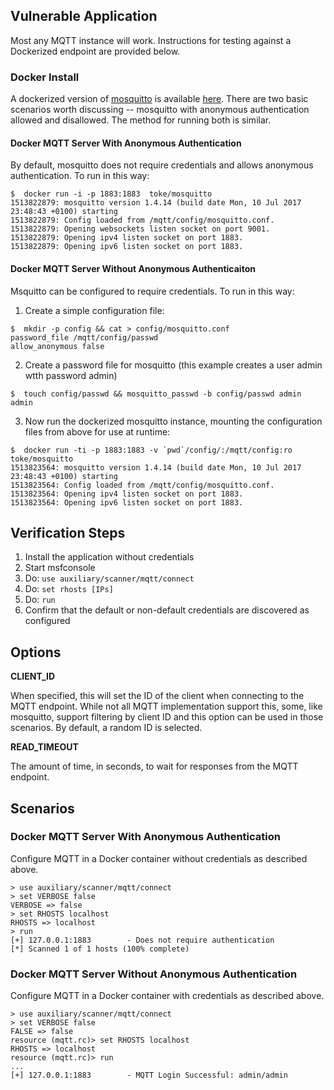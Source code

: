 ## Vulnerable Application

Most any MQTT instance will work.  Instructions for testing against a Dockerized endpoint are provided below.

### Docker Install

A dockerized version of [mosquitto](https://mosquitto.org/) is available
[here](https://github.com/toke/docker-mosquitto).  There are two basic
scenarios worth discussing -- mosquitto with anonymous authentication allowed
and disallowed.  The method for running both is similar.

#### Docker MQTT Server With Anonymous Authentication

By default, mosquitto does not require credentials and allows anonymous authentication.  To run in this way:

```
$  docker run -i -p 1883:1883  toke/mosquitto
1513822879: mosquitto version 1.4.14 (build date Mon, 10 Jul 2017 23:48:43 +0100) starting
1513822879: Config loaded from /mqtt/config/mosquitto.conf.
1513822879: Opening websockets listen socket on port 9001.
1513822879: Opening ipv4 listen socket on port 1883.
1513822879: Opening ipv6 listen socket on port 1883.
```

#### Docker MQTT Server Without Anonymous Authenticaiton

Msquitto can be configured to require credentials.  To run in this way:

  1. Create a simple configuration file:

  ```
  $  mkdir -p config && cat > config/mosquitto.conf
  password_file /mqtt/config/passwd
  allow_anonymous false
  ```

  2. Create a password file for mosquitto (this example creates a user admin wtth password admin)

  ```
  $  touch config/passwd && mosquitto_passwd -b config/passwd admin admin
  ```

  3. Now run the dockerized mosquitto instance, mounting the configuration files from above for use at runtime:

  ```
  $  docker run -ti -p 1883:1883 -v `pwd`/config/:/mqtt/config:ro  toke/mosquitto
  1513823564: mosquitto version 1.4.14 (build date Mon, 10 Jul 2017 23:48:43 +0100) starting
  1513823564: Config loaded from /mqtt/config/mosquitto.conf.
  1513823564: Opening ipv4 listen socket on port 1883.
  1513823564: Opening ipv6 listen socket on port 1883.
  ```

## Verification Steps


  1. Install the application without credentials
  2. Start msfconsole
  3. Do: `use auxiliary/scanner/mqtt/connect`
  4. Do: `set rhosts [IPs]`
  5. Do: `run`
  6. Confirm that the default or non-default credentials are discovered as configured

## Options

  **CLIENT_ID**

  When specified, this will set the ID of the client when connecting to the MQTT endpoint.  While
  not all MQTT implementation support this, some, like mosquitto, support filtering by client ID and
  this option can be used in those scenarios.  By default, a random ID is selected.

  **READ_TIMEOUT**

  The amount of time, in seconds, to wait for responses from the MQTT endpoint.

## Scenarios

### Docker MQTT Server With Anonymous Authentication

Configure MQTT in a Docker container without credentials as described above.

```
> use auxiliary/scanner/mqtt/connect
> set VERBOSE false
VERBOSE => false
> set RHOSTS localhost
RHOSTS => localhost
> run
[+] 127.0.0.1:1883        - Does not require authentication
[*] Scanned 1 of 1 hosts (100% complete)
```

### Docker MQTT Server Without Anonymous Authentication

Configure MQTT in a Docker container with credentials as described above.

```
> use auxiliary/scanner/mqtt/connect
> set VERBOSE false
FALSE => false
resource (mqtt.rc)> set RHOSTS localhost
RHOSTS => localhost
resource (mqtt.rc)> run
...
[+] 127.0.0.1:1883        - MQTT Login Successful: admin/admin

```
